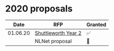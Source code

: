 # 2020 proposals

| Date     | RFP                                         | Granted |
|----------|---------------------------------------------|---------|
| 01.06.20 | [Shuttleworth Year 2](./shuttleworth-reapplication.md)                         | ✅       |
|          | NLNet proposal                              | 🚫       |
